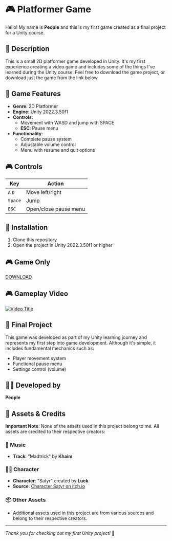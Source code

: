 # 🎮 Platformer Game

Hello! My name is **People** and this is my first game created as a final project for a Unity course.

## 📝 Description

This is a small 2D platformer game developed in Unity. It's my first experience creating a video game and includes some of the things I've learned during the Unity course. Feel free to download the game project, or download just the game from the link below.

## 🎯 Game Features

- **Genre**: 2D Platformer
- **Engine**: Unity 2022.3.50f1
- **Controls**: 
  - Movement with WASD and jump with SPACE
  - **ESC**: Pause menu
- **Functionality**:
  - Complete pause system
  - Adjustable volume control
  - Menu with resume and quit options

## 🎮 Controls

| Key | Action |
|-----|--------|
| `A` `D` | Move left/right |
| `Space` | Jump |
| `ESC` | Open/close pause menu |

## 🔧 Installation

1. Clone this repository
2. Open the project in Unity 2022.3.50f1 or higher

## 🎮 Game Only

[DOWNLOAD](https://drive.google.com/file/d/14TVQshC2sx3kCt2X7CnPI9vT7eMnSS7h/view?usp=sharing)

## 🎮 Gameplay Video

[![Video Title](https://img.youtube.com/vi/rGtSPIhGqnQ/0.jpg)](https://www.youtube.com/watch?v=rGtSPIhGqnQ)


## 🚀 Final Project

This game was developed as part of my Unity learning journey and represents my first step into game development. Although it's simple, it includes fundamental mechanics such as:

- Player movement system
- Functional pause menu
- Settings control (volume)

## 👨‍💻 Developed by

**People** 

## 🎨 Assets & Credits

**Important Note**: None of the assets used in this project belong to me. All assets are credited to their respective creators:

### 🎵 Music
- **Track**: "Madtrick" by **Khaim**

### 🧙‍♂ Character
- **Character**: "Satyr" created by **Luck**
- **Source**: [Character Satyr on itch.io](https://lucky-loops.itch.io/character-satyr)

### 📦 Other Assets
- Additional assets used in this project are from various sources and belong to their respective creators.

---

*Thank you for checking out my first Unity project!* 🎯
